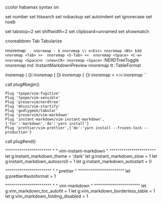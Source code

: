 ccolor habamax
syntax on

set number
set hlsearch
set nobackup
set autoindent
set ignorecase
set noeb

set tabstop=2
set shiftwidth=2
set clipboard=unnamed
set showmatch

cnoreabbrev Tab Tabularize 

nnoremap ` .
nnoremap - $
nnoremap \\ o<Esc>
nnoremap <BS> kdd
nnoremap <Tab> >> 
nnoremap <S-Tab> << 
nnoremap <Space> <C-w>
nnoremap <Space>n :vnew<CR>
nnoremap <Space>` :NERDTreeToggle<CR>
nnoremap md :InstantMarkdownPreview<CR>
nnoremap tt :TableFormat<CR>

inoremap ( ()<Esc>i
inoremap [ []<Esc>i
inoremap { {}<Esc>i
inoremap < <><Esc>i
inoremap `` <Esc>

call plug#begin()

    Plug 'tpope/vim-fugitive'
    Plug 'tpope/vim-sensible'
    Plug 'preservim/nerdtree'
    Plug 'mhinz/vim-startify'
    Plug 'godlygeek/tabular'
    Plug 'preservim/vim-markdown'
    Plug 'instant-markdown/vim-instant-markdown',{'for':'markdown','do':'yarn install'}
    Plug 'prettier/vim-prettier',{'do':'yarn install --frozen-lock --production'}

call plug#end()

"""""""""""""""""""""""
"
" vim-instant-markdown
"
"""""""""""""""""""""""
let g:instant_markdown_theme = 'dark'
let g:instant_markdown_slow = 1
let g:instant_markdown_autoscroll = 1
let g:instant_markdown_autostart = 0

"""""""""""""""""""""""
"
" prettier
"
"""""""""""""""""""""""
let g:prettier#autoformat = 1

"""""""""""""""""""""""
"
" vim-markdown
"
"""""""""""""""""""""""
let g:vim_markdown_toc_autofit = 1
let g:vim_markdown_borderless_table = 1
let g:vim_markdown_folding_disabled = 1
